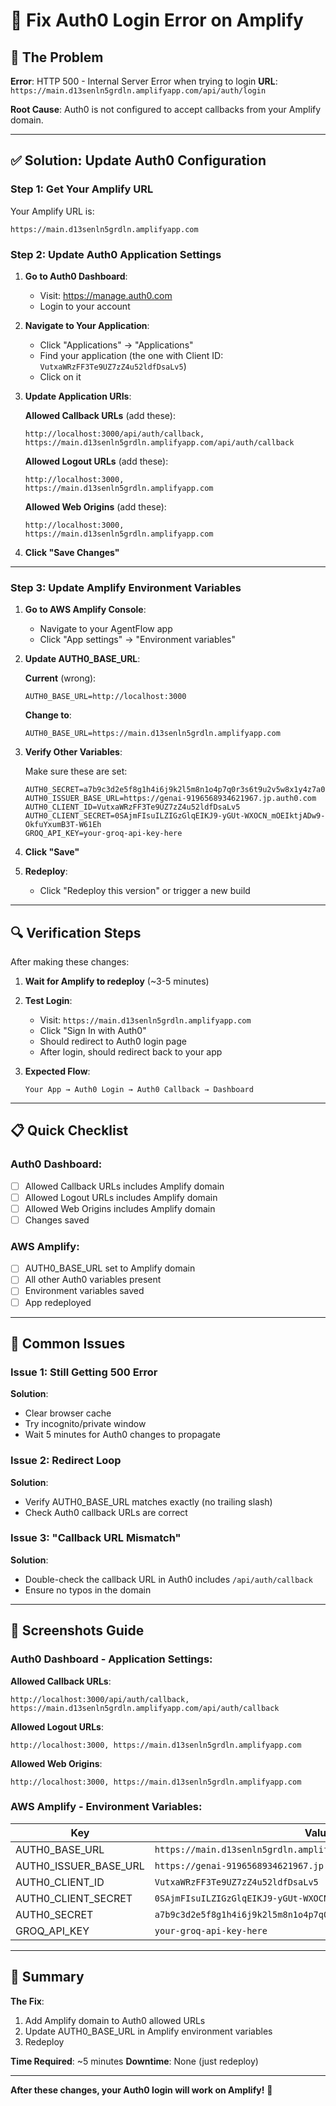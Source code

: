# 🔧 Fix Auth0 Login Error on Amplify

## 🐛 The Problem

**Error**: HTTP 500 - Internal Server Error when trying to login
**URL**: `https://main.d13senln5grdln.amplifyapp.com/api/auth/login`

**Root Cause**: Auth0 is not configured to accept callbacks from your Amplify domain.

---

## ✅ Solution: Update Auth0 Configuration

### Step 1: Get Your Amplify URL

Your Amplify URL is:
```
https://main.d13senln5grdln.amplifyapp.com
```

### Step 2: Update Auth0 Application Settings

1. **Go to Auth0 Dashboard**:
   - Visit: https://manage.auth0.com
   - Login to your account

2. **Navigate to Your Application**:
   - Click "Applications" → "Applications"
   - Find your application (the one with Client ID: `VutxaWRzFF3Te9UZ7zZ4u52ldfDsaLv5`)
   - Click on it

3. **Update Application URIs**:

   **Allowed Callback URLs** (add these):
   ```
   http://localhost:3000/api/auth/callback,
   https://main.d13senln5grdln.amplifyapp.com/api/auth/callback
   ```

   **Allowed Logout URLs** (add these):
   ```
   http://localhost:3000,
   https://main.d13senln5grdln.amplifyapp.com
   ```

   **Allowed Web Origins** (add these):
   ```
   http://localhost:3000,
   https://main.d13senln5grdln.amplifyapp.com
   ```

4. **Click "Save Changes"**

---

### Step 3: Update Amplify Environment Variables

1. **Go to AWS Amplify Console**:
   - Navigate to your AgentFlow app
   - Click "App settings" → "Environment variables"

2. **Update AUTH0_BASE_URL**:
   
   **Current** (wrong):
   ```
   AUTH0_BASE_URL=http://localhost:3000
   ```

   **Change to**:
   ```
   AUTH0_BASE_URL=https://main.d13senln5grdln.amplifyapp.com
   ```

3. **Verify Other Variables**:
   
   Make sure these are set:
   ```
   AUTH0_SECRET=a7b9c3d2e5f8g1h4i6j9k2l5m8n1o4p7q0r3s6t9u2v5w8x1y4z7a0b3c6d9e2f5
   AUTH0_ISSUER_BASE_URL=https://genai-9196568934621967.jp.auth0.com
   AUTH0_CLIENT_ID=VutxaWRzFF3Te9UZ7zZ4u52ldfDsaLv5
   AUTH0_CLIENT_SECRET=0SAjmFIsuILZIGzGlqEIKJ9-yGUt-WXOCN_mOEIktjADw9-OkfuYxumB3T-W61Eh
   GROQ_API_KEY=your-groq-api-key-here
   ```

4. **Click "Save"**

5. **Redeploy**:
   - Click "Redeploy this version" or trigger a new build

---

## 🔍 Verification Steps

After making these changes:

1. **Wait for Amplify to redeploy** (~3-5 minutes)

2. **Test Login**:
   - Visit: `https://main.d13senln5grdln.amplifyapp.com`
   - Click "Sign In with Auth0"
   - Should redirect to Auth0 login page
   - After login, should redirect back to your app

3. **Expected Flow**:
   ```
   Your App → Auth0 Login → Auth0 Callback → Dashboard
   ```

---

## 📋 Quick Checklist

### Auth0 Dashboard:
- [ ] Allowed Callback URLs includes Amplify domain
- [ ] Allowed Logout URLs includes Amplify domain
- [ ] Allowed Web Origins includes Amplify domain
- [ ] Changes saved

### AWS Amplify:
- [ ] AUTH0_BASE_URL set to Amplify domain
- [ ] All other Auth0 variables present
- [ ] Environment variables saved
- [ ] App redeployed

---

## 🚨 Common Issues

### Issue 1: Still Getting 500 Error
**Solution**: 
- Clear browser cache
- Try incognito/private window
- Wait 5 minutes for Auth0 changes to propagate

### Issue 2: Redirect Loop
**Solution**:
- Verify AUTH0_BASE_URL matches exactly (no trailing slash)
- Check Auth0 callback URLs are correct

### Issue 3: "Callback URL Mismatch"
**Solution**:
- Double-check the callback URL in Auth0 includes `/api/auth/callback`
- Ensure no typos in the domain

---

## 📸 Screenshots Guide

### Auth0 Dashboard - Application Settings:

**Allowed Callback URLs**:
```
http://localhost:3000/api/auth/callback, https://main.d13senln5grdln.amplifyapp.com/api/auth/callback
```

**Allowed Logout URLs**:
```
http://localhost:3000, https://main.d13senln5grdln.amplifyapp.com
```

**Allowed Web Origins**:
```
http://localhost:3000, https://main.d13senln5grdln.amplifyapp.com
```

### AWS Amplify - Environment Variables:

| Key | Value |
|-----|-------|
| AUTH0_BASE_URL | `https://main.d13senln5grdln.amplifyapp.com` |
| AUTH0_ISSUER_BASE_URL | `https://genai-9196568934621967.jp.auth0.com` |
| AUTH0_CLIENT_ID | `VutxaWRzFF3Te9UZ7zZ4u52ldfDsaLv5` |
| AUTH0_CLIENT_SECRET | `0SAjmFIsuILZIGzGlqEIKJ9-yGUt-WXOCN_mOEIktjADw9-OkfuYxumB3T-W61Eh` |
| AUTH0_SECRET | `a7b9c3d2e5f8g1h4i6j9k2l5m8n1o4p7q0r3s6t9u2v5w8x1y4z7a0b3c6d9e2f5` |
| GROQ_API_KEY | `your-groq-api-key-here` |

---

## 🎯 Summary

**The Fix**:
1. Add Amplify domain to Auth0 allowed URLs
2. Update AUTH0_BASE_URL in Amplify environment variables
3. Redeploy

**Time Required**: ~5 minutes
**Downtime**: None (just redeploy)

---

**After these changes, your Auth0 login will work on Amplify!** 🎉

